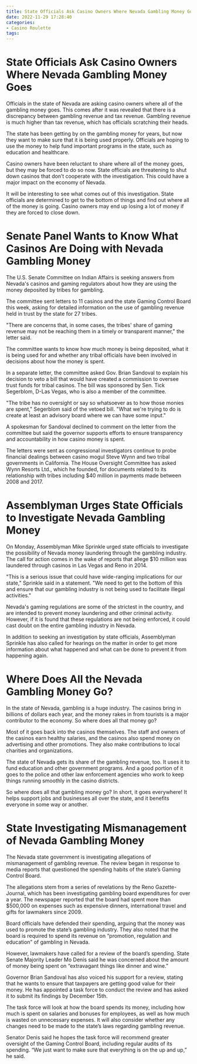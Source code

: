 ```yaml
---
title: State Officials Ask Casino Owners Where Nevada Gambling Money Goes
date: 2022-11-29 17:28:40
categories:
- Casino Roulette
tags:
---
```



#  State Officials Ask Casino Owners Where Nevada Gambling Money Goes

Officials in the state of Nevada are asking casino owners where all of the gambling money goes. This comes after it was revealed that there is a discrepancy between gambling revenue and tax revenue. Gambling revenue is much higher than tax revenue, which has officials scratching their heads.

The state has been getting by on the gambling money for years, but now they want to make sure that it is being used properly. Officials are hoping to use the money to help fund important programs in the state, such as education and healthcare.

Casino owners have been reluctant to share where all of the money goes, but they may be forced to do so now. State officials are threatening to shut down casinos that don’t cooperate with the investigation. This could have a major impact on the economy of Nevada.

It will be interesting to see what comes out of this investigation. State officials are determined to get to the bottom of things and find out where all of the money is going. Casino owners may end up losing a lot of money if they are forced to close down.

#  Senate Panel Wants to Know What Casinos Are Doing with Nevada Gambling Money

The U.S. Senate Committee on Indian Affairs is seeking answers from Nevada's casinos and gaming regulators about how they are using the money deposited by tribes for gambling.

The committee sent letters to 11 casinos and the state Gaming Control Board this week, asking for detailed information on the use of gambling revenue held in trust by the state for 27 tribes.

"There are concerns that, in some cases, the tribes' share of gaming revenue may not be reaching them in a timely or transparent manner," the letter said.

The committee wants to know how much money is being deposited, what it is being used for and whether any tribal officials have been involved in decisions about how the money is spent.

In a separate letter, the committee asked Gov. Brian Sandoval to explain his decision to veto a bill that would have created a commission to oversee trust funds for tribal casinos. The bill was sponsored by Sen. Tick Segerblom, D-Las Vegas, who is also a member of the committee.

"The tribe has no oversight or say so whatsoever as to how those monies are spent," Segerblom said of the vetoed bill. "What we're trying to do is create at least an advisory board where we can have some input."

A spokesman for Sandoval declined to comment on the letter from the committee but said the governor supports efforts to ensure transparency and accountability in how casino money is spent.

The letters were sent as congressional investigators continue to probe financial dealings between casino mogul Steve Wynn and two tribal governments in California. The House Oversight Committee has asked Wynn Resorts Ltd., which he founded, for documents related to its relationship with tribes including $40 million in payments made between 2008 and 2017.

#  Assemblyman Urges State Officials to Investigate Nevada Gambling Money

On Monday, Assemblyman Mike Sprinkle urged state officials to investigate the possibility of Nevada money laundering through the gambling industry. The call for action comes in the wake of reports that allege $10 million was laundered through casinos in Las Vegas and Reno in 2014.

"This is a serious issue that could have wide-ranging implications for our state," Sprinkle said in a statement. "We need to get to the bottom of this and ensure that our gambling industry is not being used to facilitate illegal activities."

Nevada's gaming regulations are some of the strictest in the country, and are intended to prevent money laundering and other criminal activity. However, if it is found that these regulations are not being enforced, it could cast doubt on the entire gambling industry in Nevada.

In addition to seeking an investigation by state officials, Assemblyman Sprinkle has also called for hearings on the matter in order to get more information about what happened and what can be done to prevent it from happening again.

#  Where Does All the Nevada Gambling Money Go?

In the state of Nevada, gambling is a huge industry. The casinos bring in billions of dollars each year, and the money rakes in from tourists is a major contributor to the economy. So where does all that money go?

Most of it goes back into the casinos themselves. The staff and owners of the casinos earn healthy salaries, and the casinos also spend money on advertising and other promotions. They also make contributions to local charities and organizations.

The state of Nevada gets its share of the gambling revenue, too. It uses it to fund education and other government programs. And a good portion of it goes to the police and other law enforcement agencies who work to keep things running smoothly in the casino districts.

So where does all that gambling money go? In short, it goes everywhere! It helps support jobs and businesses all over the state, and it benefits everyone in some way or another.

#  State Investigating Mismanagement of Nevada Gambling Money

The Nevada state government is investigating allegations of mismanagement of gambling revenue. The review began in response to media reports that questioned the spending habits of the state’s Gaming Control Board.

The allegations stem from a series of revelations by the Reno Gazette-Journal, which has been investigating gambling board expenditures for over a year. The newspaper reported that the board had spent more than $500,000 on expenses such as expensive dinners, international travel and gifts for lawmakers since 2009.

Board officials have defended their spending, arguing that the money was used to promote the state’s gambling industry. They also noted that the board is required to spend its revenue on “promotion, regulation and education” of gambling in Nevada.

However, lawmakers have called for a review of the board’s spending. State Senate Majority Leader Mo Denis said he was concerned about the amount of money being spent on “extravagant things like dinner and wine.”

Governor Brian Sandoval has also voiced his support for a review, stating that he wants to ensure that taxpayers are getting good value for their money. He has appointed a task force to conduct the review and has asked it to submit its findings by December 15th.

The task force will look at how the board spends its money, including how much is spent on salaries and bonuses for employees, as well as how much is wasted on unnecessary expenses. It will also consider whether any changes need to be made to the state’s laws regarding gambling revenue.

Senator Denis said he hopes the task force will recommend greater oversight of the Gaming Control Board, including regular audits of its spending. “We just want to make sure that everything is on the up and up,” he said.